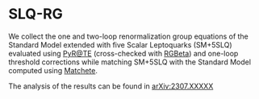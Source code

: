 # SLQ-RG
We collect the one and two-loop renormalization group equations of the Standard Model extended with five Scalar Leptoquarks (SM+5SLQ) evaluated using [PyR@TE](https://github.com/LSartore/pyrate) (cross-checked with [RGBeta](https://github.com/aethomsen/RGBeta)) and one-loop threshold corrections while matching SM+5SLQ with the Standard Model computed using [Matchete](https://gitlab.com/matchete/matchete).

The analysis of the results can be found in [arXiv:2307.XXXXX](https://arxiv.org/abs/2307.XXXXX)

